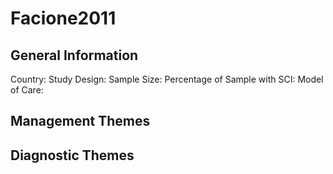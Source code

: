 # Facione2011

## General Information
Country: 
Study Design: 
Sample Size: 
Percentage of Sample with SCI:
Model of Care: 

## Management Themes


## Diagnostic Themes
